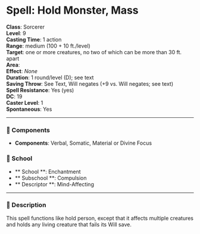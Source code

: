 
# Spell: Hold Monster, Mass
**Class**: Sorcerer  
**Level**: 9  
**Casting Time**: 1 action  
**Range**: medium (100 + 10 ft./level)  
**Target**: one or more creatures, no two of which can be more than 30 ft. apart  
**Area**:   
**Effect**: _None_  
**Duration**: 1 round/level (D); see text  
**Saving Throw**: See Text, Will negates (+9 vs. Will negates; see text)  
**Spell Resistance**: Yes (yes)  
**DC**: 19  
**Caster Level**: 1  
**Spontaneous**: Yes

---

### 🔮 Components
- **Components**: Verbal, Somatic, Material or Divine Focus

### 🏫 School
- ** School **: Enchantment
- ** Subschool **: Compulsion
- ** Descriptor **: Mind-Affecting
---

### 📜 Description
This spell functions like hold person, except that it affects multiple creatures and holds any living creature that fails its Will save.
